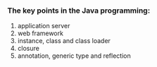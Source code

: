 ### The key points in the Java programming:

1. application server
2. web framework
3. instance, class and class loader
4. closure
5. annotation, generic type and reflection
